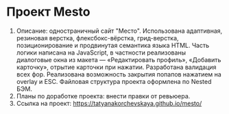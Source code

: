 # Проект Mesto
1. Описание: одностраничный сайт "Место". Использована адаптивная, резиновая верстка, флексбокс-вёрстка, грид-верстка, позиционирование и продвинутая семантика языка HTML. Часть логики написана на JavaScript, в частности реализованы диалоговые окна из макета — «Редактировать профиль», «Добавить карточку», отрытие карточки при нажатии. 
Разработана валидация всех фор.
Реализована возможность закрытия попапов нажатием на overlay и ESC.
Файловая структура проекта оформлена по Nested БЭМ.
2. Планы по доработке проекта: внести правки от ревьюера.
3. Ссылка на проект:
https://tatyanakorchevskaya.github.io/mesto/